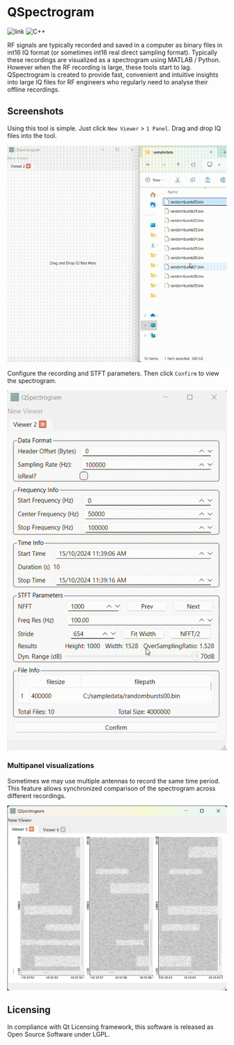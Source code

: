 # QSpectrogram
![link](https://img.shields.io/badge/Qt-cmake-green.svg)
![C++](https://img.shields.io/badge/C%2B%2B-20-blue)

RF signals are typically recorded and saved in a computer as binary files in int16 IQ format (or sometimes int16 real direct sampling format). Typically these recordings are visualized as a spectrogram using MATLAB / Python. However when the RF recording is large, these tools start to lag. QSpectrogram is created to provide fast, convenient and intuitive insights into large IQ files for RF engineers who regularly need to analyse their offline recordings.

## Screenshots
Using this tool is simple. Just click `New Viewer` > `1 Panel`. Drag and drop IQ files into the tool. 

![DragAndDrop](readme_assets/draganddrop.gif)

Configure the recording and STFT parameters. Then click `Confirm` to view the spectrogram.

![Configure STFT Parameters](readme_assets/configure.gif)

### Multipanel visualizations
Sometimes we may use multiple antennas to record the same time period. This feature allows synchronized comparison of the spectrogram across different recordings.

![Multipanel](readme_assets/Multipanel.png)

## Licensing
In compliance with Qt Licensing framework, this software is released as Open Source Software under LGPL. 